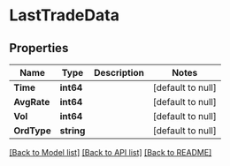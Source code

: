 # LastTradeData

## Properties
Name | Type | Description | Notes
------------ | ------------- | ------------- | -------------
**Time** | **int64** |  | [default to null]
**AvgRate** | **int64** |  | [default to null]
**Vol** | **int64** |  | [default to null]
**OrdType** | **string** |  | [default to null]

[[Back to Model list]](../README.md#documentation-for-models) [[Back to API list]](../README.md#documentation-for-api-endpoints) [[Back to README]](../README.md)


